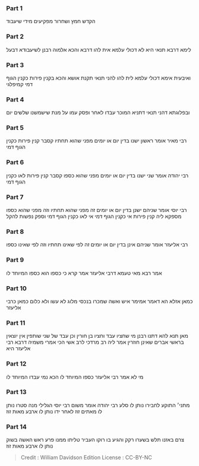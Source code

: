 
### Part 1
הקדש חמץ ושחרור מפקיעים מידי שיעבוד

### Part 2
לימא דרבא תנאי היא לא דכולי עלמא אית להו דרבא והכא אלמוה רבנן לשיעבודא דבעל 

### Part 3
ואיבעית אימא דכולי עלמא לית להו להני תנאי תקנת אושא והכא בקנין פירות כקנין הגוף דמי קמיפלגי 

### Part 4
ובפלוגתא דהני תנאי דתניא המוכר עבדו לאחר ופסק עמו על מנת שישמשנו שלשים יום 

### Part 5
רבי מאיר אומר ראשון ישנו בדין יום או יומים מפני שהוא תחתיו קסבר קנין פירות כקנין הגוף דמי 

### Part 6
רבי יהודה אומר שני ישנו בדין יום או יומים מפני שהוא כספו קסבר קנין פירות לאו כקנין הגוף דמי 

### Part 7
רבי יוסי אומר שניהם ישנן בדין יום או יומים זה מפני שהוא תחתיו וזה מפני שהוא כספו מספקא ליה קנין פירות אי כקנין הגוף דמי אי לאו כקנין הגוף דמי וספק נפשות להקל 

### Part 8
רבי אליעזר אומר שניהם אינן בדין יום או יומים זה לפי שאינו תחתיו וזה לפי שאינו כספו

### Part 9
אמר רבא מאי טעמא דרבי אליעזר אמר קרא כי כספו הוא כספו המיוחד לו 

### Part 10
כמאן אזלא הא דאמר אמימר איש ואשה שמכרו בנכסי מלוג לא עשו ולא כלום כמאן כרבי אליעזר 

### Part 11
מאן תנא להא דתנו רבנן מי שחציו עבד וחציו בן חורין וכן עבד של שני שותפין אין יוצאין בראשי אברים שאינן חוזרין אמר ליה רב מרדכי לרב אשי הכי אמרי משמיה דרבא רבי אליעזר היא 

### Part 12
מי לא אמר רבי אליעזר כספו המיוחד לו הכא נמי עבדו המיוחד לו

### Part 13
מתני׳ התוקע לחבירו נותן לו סלע רבי יהודה אומר משום רבי יוסי הגלילי מנה סטרו נותן לו מאתים זוז לאחר ידו נותן לו ארבע מאות זוז 

### Part 14
צרם באזנו תלש בשערו רקק והגיע בו רוקו העביר טליתו ממנו פרע ראש האשה בשוק נותן לו ארבע מאות זוז

>Credit : William Davidson Edition
>License : CC-BY-NC